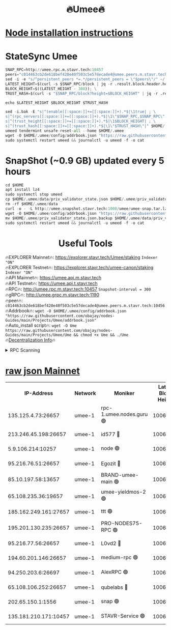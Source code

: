 <h1 align="center"> 🔥Umee🔥</h1>


[Node installation instructions](https://github.com/obajay/nodes-Guides/tree/main/Projects/Umee)
=
# StateSync Umee
```python
SNAP_RPC=http://umee.rpc.m.stavr.tech:10457
peers="c014463cb2de618bef420e40f503c5e57decade4@umee.peers.m.stavr.tech:10456"
sed -i -e "s/^persistent_peers *=.*/persistent_peers = \"$peers\"/" ~/.umee/config/config.toml
LATEST_HEIGHT=$(curl -s $SNAP_RPC/block | jq -r .result.block.header.height); \
BLOCK_HEIGHT=$((LATEST_HEIGHT - 300)); \
TRUST_HASH=$(curl -s "$SNAP_RPC/block?height=$BLOCK_HEIGHT" | jq -r .result.block_id.hash)

echo $LATEST_HEIGHT $BLOCK_HEIGHT $TRUST_HASH

sed -i.bak -E "s|^(enable[[:space:]]+=[[:space:]]+).*$|\1true| ; \
s|^(rpc_servers[[:space:]]+=[[:space:]]+).*$|\1\"$SNAP_RPC,$SNAP_RPC\"| ; \
s|^(trust_height[[:space:]]+=[[:space:]]+).*$|\1$BLOCK_HEIGHT| ; \
s|^(trust_hash[[:space:]]+=[[:space:]]+).*$|\1\"$TRUST_HASH\"|" $HOME/.umee/config/config.toml
umeed tendermint unsafe-reset-all --home $HOME/.umee
wget -O $HOME/.umee/config/addrbook.json "https://raw.githubusercontent.com/obajay/nodes-Guides/main/Projects/Umee/addrbook.json"
sudo systemctl restart umeed && journalctl -u umeed -f -o cat
```
# SnapShot (~0.9 GB) updated every 5 hours
```python
cd $HOME
apt install lz4
sudo systemctl stop umeed
cp $HOME/.umee/data/priv_validator_state.json $HOME/.umee/priv_validator_state.json.backup
rm -rf $HOME/.umee/data
curl -o - -L http://umee.snapshot.stavr.tech:1000/umee/umee-snap.tar.lz4 | lz4 -c -d - | tar -x -C $HOME/.umee --strip-components 2
wget -O $HOME/.umee/config/addrbook.json "https://raw.githubusercontent.com/obajay/nodes-Guides/main/Projects/Umee/addrbook.json"
mv $HOME/.umee/priv_validator_state.json.backup $HOME/.umee/data/priv_validator_state.json
sudo systemctl restart umeed && journalctl -u umeed -f -o cat
```
 <h1 align="center"> Useful Tools</h1>

🔥EXPLORER Mainnet🔥:      https://explorer.stavr.tech/Umee/staking             `Indexer "ON"` \
🔥EXPLORER Testnet🔥:        https://explorer.stavr.tech/umee-canon/staking      `Indexer "ON"` \
🔥API Mainnet🔥:                   https://umee.api.m.stavr.tech \
🔥API Testnet🔥:                     https://umee.api.t.stavr.tech \
🔥RPC🔥:                                   http://umee.rpc.m.stavr.tech:10457                     `Snapshot-interval = 300` \
🔥gRPC🔥:                              http://umee.grpc.m.stavr.tech:1190 \
🔥peer🔥:                     `c014463cb2de618bef420e40f503c5e57decade4@umee.peers.m.stavr.tech:10456` \
🔥Addrbook🔥:    ```wget -O $HOME/.umee/config/addrbook.json "https://raw.githubusercontent.com/obajay/nodes-Guides/main/Projects/Umee/addrbook.json"``` \
🔥Auto_install script🔥: ```wget -O Ume https://raw.githubusercontent.com/obajay/nodes-Guides/main/Projects/Umee/Ume && chmod +x Ume && ./Ume``` \
🔥[Decentralization Info](https://github.com/obajay/StateSync-snapshots/tree/main/Projects/Umee/Decentralization)🔥

<details>
<summary>RPC Scanning</summary>

<h2 align="center"> We scan nodes in real time every 4 hours. And we provide the final result of RPC endpoints.
We cannot influence the operation of these nodes in any way. </h2>


```python
If Voting Power is higher than 0 --> then the Node is a validator of the network and may be subject to attack and be a potential threat to the chain.
```
```python
We marked such validators with a red symbol
```

</details>

[raw json Mainnet](https://rpc-check.umeem.stavr.tech/umeem/rpc-umeem-result.json)
=



<table><tr><th>IP-Address</th><th>Network</th><th>Moniker</th><th>Latest Block Height</th><th>Earliest Block Height</th><th>Catching Up</th><th>Tx Index</th><th>Voting Power</th><th>Scan Time</th></tr><tr><td>135.125.4.73:26657</td><td>umee-1</td><td>rpc-1.umee.nodes.guru 🟢</td><td>10064321</td><td>5167386</td><td>False</td><td>on</td><td>0</td><td>2024-01-09T20:58:48.866162860UTC</td></tr><tr><td>213.246.45.198:26657</td><td>umee-1</td><td>id577 🔴</td><td>10064306</td><td>7100001</td><td>False</td><td>on</td><td>35105585</td><td>2024-01-09T20:57:18.964039842UTC</td></tr><tr><td>5.9.106.214:10257</td><td>umee-1</td><td>node 🟢</td><td>10064317</td><td>7942001</td><td>False</td><td>on</td><td>0</td><td>2024-01-09T20:58:23.563563581UTC</td></tr><tr><td>95.216.76.51:26657</td><td>umee-1</td><td>Egozit 🔴</td><td>10064321</td><td>8262001</td><td>False</td><td>off</td><td>38162842</td><td>2024-01-09T20:58:48.466668776UTC</td></tr><tr><td>85.10.197.58:13657</td><td>umee-1</td><td>BRAND-umee-main 🟢</td><td>10064309</td><td>8427832</td><td>False</td><td>on</td><td>0</td><td>2024-01-09T20:57:38.402501754UTC</td></tr><tr><td>65.108.235.36:19657</td><td>umee-1</td><td>umee-yieldmos-2 🟢</td><td>10064299</td><td>9575548</td><td>False</td><td>on</td><td>0</td><td>2024-01-09T20:56:37.552556438UTC</td></tr><tr><td>185.162.249.161:27657</td><td>umee-1</td><td>ttt 🟢</td><td>10064314</td><td>9733423</td><td>False</td><td>on</td><td>0</td><td>2024-01-09T20:58:07.753440559UTC</td></tr><tr><td>195.201.130.235:26657</td><td>umee-1</td><td>PRO-NODES75-RPC 🟢</td><td>10064316</td><td>9964316</td><td>False</td><td>on</td><td>0</td><td>2024-01-09T20:58:20.349830975UTC</td></tr><tr><td>95.216.77.56:26657</td><td>umee-1</td><td>L0vd2 🔴</td><td>10064325</td><td>9964325</td><td>False</td><td>off</td><td>37295335</td><td>2024-01-09T20:59:08.046590069UTC</td></tr><tr><td>194.60.201.146:26657</td><td>umee-1</td><td>medium-rpc 🟢</td><td>10064307</td><td>9984137</td><td>False</td><td>on</td><td>0</td><td>2024-01-09T20:57:25.485160447UTC</td></tr><tr><td>94.250.203.6:26697</td><td>umee-1</td><td>AlexRPC 🟢</td><td>10064307</td><td>9998001</td><td>False</td><td>on</td><td>0</td><td>2024-01-09T20:57:32.006092583UTC</td></tr><tr><td>65.108.106.252:26657</td><td>umee-1</td><td>qubelabs 🔴</td><td>10064309</td><td>10042989</td><td>False</td><td>on</td><td>36642607</td><td>2024-01-09T20:57:38.794601861UTC</td></tr><tr><td>202.65.150.1:1556</td><td>umee-1</td><td>snap 🟢</td><td>10064317</td><td>10058799</td><td>False</td><td>on</td><td>0</td><td>2024-01-09T20:58:21.237688169UTC</td></tr><tr><td>135.181.210.171:10457</td><td>umee-1</td><td>STAVR-Service 🟢</td><td>10064323</td><td>10063001</td><td>False</td><td>on</td><td>0</td><td>2024-01-09T20:58:57.372445569UTC</td></tr></table>
